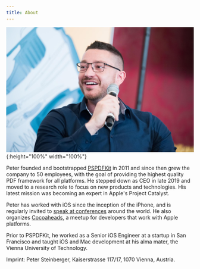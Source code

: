 ```yaml
---
title: About
---
```


![Image of Peter Steinberger speaking at a Conference](/assets/img/steipete-about.jpg){:height="100%" width="100%"}

Peter founded and bootstrapped [PSPDFKit](http://pspdfkit.com) in 2011 and since then grew the company to 50 employees, with the goal of providing the highest quality PDF framework for all platforms. He stepped down as CEO in late 2019 and moved to a research role to focus on new products and technologies. His latest mission was becoming an expert in Apple's Project Catalyst.

Peter has worked with iOS since the inception of the iPhone, and is regularly invited to [speak at conferences](https://github.com/steipete/speaking/blob/master/README.md) around the world. He also organizes [Cocoaheads](https://cocoaheads.at/), a meetup for developers that work with Apple platforms.

Prior to PSPDFKit, he worked as a Senior iOS Engineer at a startup in San Francisco and taught iOS and Mac development at his alma mater, the Vienna University of Technology.

Imprint: Peter Steinberger, Kaiserstrasse 117/17, 1070 Vienna, Austria.